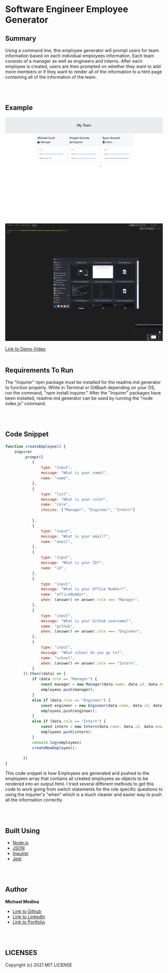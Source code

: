 # Software Engineer Employee Generator


## Summary
Using a command line, this employee generator will prompt users for team information based on each individual employees information. Each team consists of a manager as well as engineers and interns. After each employee is created, users are then prompted on whether they want to add more members or if they want to render all of the information to a html page containing all of the information of the team. 

<br>
<br>

## Example 

![Screenshot](Assets/screenshot.png)


![GIF](Assets/demo.gif)

[Link to Demo Video](https://github.com/michaelanthonyyy/README_generator/blob/main/Assets/employeegenerator_demo.mp4)
<br>
<br>


## Requirements To Run
The "Inquirer" npm package must be installed for the readme.md generator to function properly.
While in Terminal or GitBash depending on your OS, run the command, "npm install inquirer."
After the "Inquirer" packages have been installed, readme.md generator can be used by running the "node index.js" command. 

<br>
<br>

## Code Snippet
```javascript
function createEmployee() {
    inquirer
        .prompt([
            {
                type: "input",
                message: "What is your name?",
                name: "name",
            },
            {
                type: "list",
                message: "What is your role?",
                name: "role",
                choices: ["Manager", "Engineer", "Intern"]

            },
            {
                type: "input",
                message: "What is your email?",
                name: "email",
            },
            {
                type: "input",
                message: "What is your ID?",
                name: "id",
            },
            {
                type: "input",
                message: "What is your Office Number?",
                name: "officeNumber",
                when: (answer) => answer.role === "Manager",
            },
            {
                type: "input",
                message: "What is your Github username?",
                name: "github",
                when: (answer) => answer.role === "Engineer",
            },
            {
                type: "input",
                message: "What school do you go to?",
                name: "school",
                when: (answer) => answer.role === "Intern",
            }
        ]).then((data) => {
            if (data.role == "Manager") {
                const manager = new Manager(data.name, data.id, data.email, data.officeNumber)
                employees.push(manager);
            }
            else if (data.role == "Engineer") {
                const engineer = new Engineer(data.name, data.id, data.email, data.github)
                employees.push(engineer);
            } 
            else if (data.role == "Intern") {
                const intern = new Intern(data.name, data.id, data.email, data.school)
                employees.push(intern);
            }
            console.log(employees)
            createNewEmployee();

        })
}
```
This code snippet is how Employees are generated and pushed to the employees array that contains all created employees as objects to be rendered into an output html. I tried several different methods to get this code to work going from switch statements for the role specific questions to using the inquirer's "when" which is a much cleaner and easier way to push all the information correctly. 

<br>
<br>

## Built Using

* [Node.js](https://nodejs.org/en/)
* [JSON](https://www.json.org/json-en.html)
* [Inquirer](https://www.npmjs.com/package/inquirer)
* [Jest](https://jest.js.io/)

<br>
<br>

## Author

**Michael Medina** 
- [Link to Github](https://github.com/michaelanthonyyy)
- [Link to LinkedIn](https://www.linkedin.com/in/michael-medina-22aa70200?lipi=urn%3Ali%3Apage%3Ad_flagship3_profile_view_base_contact_details%3B311BosSLTMS4JkhAfkX61A%3D%3D)
- [Link to Portfolio](https://michaelanthonyyy.github.io/portfolio2021/)

<br>
<br>

## LICENSES

Copyright (c) 2021 MIT LICENSE